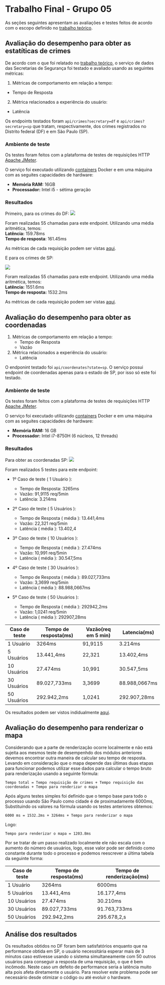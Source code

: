 # Trabalho Final - Grupo 05
As seções seguintes apresentam as avaliações e testes feitos de acordo com o escopo definido no [trabalho teórico](https://github.com/fga-verival/2020-2Grupo5/blob/3d5bf96a7909529d0d95449cc3acbfaa33d7764e/trabalho-final.pdf).

## Avaliação do desempenho para obter as estatíticas de crimes

De acordo com o que foi relatado no [trabalho teórico](https://github.com/fga-verival/2020-2Grupo5/blob/3d5bf96a7909529d0d95449cc3acbfaa33d7764e/trabalho-final.pdf), o serviço de dados das Secretarias de Segurança foi testado e avaliado usando as seguintes métricas:

1.  Métricas de comportamento em relação a tempo:
* Tempo de Resposta
2. Métrica relacionados a experiência do usuário:
* Latência 

Os endpoints testados foram `api/crimes?secretary=df` e `api/crimes?secretary=sp` que tratam, respectivamente, dos crimes registrados no Distrito federal (DF) e em São Paulo (SP).

### Ambiente de teste
Os testes foram feitos com a plataforma de testes de requisições HTTP [Apache JMeter](https://jmeter.apache.org/).

O serviço foi executado utilizando [containers](https://github.com/fga-eps-mds/2020.1-stay-safe-secretary-service/blob/develop/docker-compose.yml) Docker e em uma máquina com as seguites capacidades de hardware:
* **Memória RAM:** 16GB
* **Processador:** Intel i5 - sétima geração

### Resultados
Primeiro, para os crimes do DF:
![](https://i.imgur.com/LDI4Qgi.png)

Foram realizadas 55 chamadas para este endpoint. Utilizando uma média aritmética, temos:<br>
**Latência:** 159.78ms<br>
**Tempo de resposta**: 161.45ms<br>

As métricas de cada requisição podem ser vistas [aqui](https://github.com/fga-verival/2020-2Grupo5/blob/trabfinal/Resultados/Crimes/df.csv).

E para os crimes de SP:

![](https://i.imgur.com/GGcSJJI.png)

Foram realizadas 55 chamadas para este endpoint. Utilizando uma média aritmética, temos:<br>
**Latência:** 1551.6ms<br>
**Tempo de resposta:** 1532.2ms<br>

As métricas de cada requisição podem ser vistas [aqui](https://github.com/fga-verival/2020-2Grupo5/blob/trabfinal/Resultados/Crimes/sp.csv).

## Avaliação do desempenho para obter as coordenadas

1.  Métricas de comportamento em relação a tempo:
    * Tempo de Resposta
    * Vazão 
2. Métrica relacionados a experiência do usuário:
    * Latência 

O endponint testado foi ```api/coordenates?state=sp```. O serviço possui endpoint de coordenadas apenas para o estado de SP, por isso só este foi testado.

### Ambiente de teste
Os testes foram feitos com a plataforma de testes de requisições HTTP [Apache JMeter](https://jmeter.apache.org/).

O serviço foi executado utilizando [containers](https://github.com/fga-eps-mds/2020.1-stay-safe-secretary-service/blob/develop/docker-compose.yml) Docker e em uma máquina com as seguites capacidades de hardware:
* **Memória RAM:** 16 GB
* **Processador:** Intel  i7-8750H (6 núcleos, 12 threads)

### Resultados

Para obter as coordenadas SP:
![](https://media.discordapp.net/attachments/814603669365981220/836005150061232188/unknown.png?width=1025&height=129)

Foram realizados 5 testes para este endpoint:
- 1º Caso de teste ( 1 Usuário ):
    - Tempo de Resposta: 3265ms
    - Vazão: 91,9115 req/5min
    - Latência: 3.214ms

- 2º Caso de teste ( 5 Usuários ):
    - Tempo de Resposta ( média ): 13.441,4ms
    - Vazão: 22,321 req/5min
    - Latência ( média ): 13.402,4

- 3º Caso de teste ( 10 Usuários ):
    - Tempo de Resposta ( média ): 27.474ms
    - Vazão: 10,991 req/5min
    - Latência ( média ): 30.547,5ms

- 4º Caso de teste ( 30 Usuários ):
    - Tempo de Resposta ( média ): 89.027,733ms
    - Vazão: 3,3699 req/5min
    - Latência ( média ): 88.988,0667ms

- 5º Caso de teste ( 50 Usuários ):
    - Tempo de Resposta ( média ): 292942,2ms
    - Vazão: 1,0241 req/5min
    - Latência ( média ): 292907,28ms

Caso de teste | Tempo de resposta(ms) | Vazão(req em 5 min) | Latencia(ms)
------------- | ----------------- | ----- | --------
1 Usuário     |   3264ms       | 91,9115 | 3.214ms
5 Usuários    |   13.441,4ms   | 22,321  | 13.402,4ms
10 Usuários   |   27.474ms     | 10,991  | 30.547,5ms
30 Usuários   |   89.027,733ms | 3,3699  | 88.988,0667ms
50 Usuários   |   292.942,2ms  | 1,0241  | 292.907,28ms    

Os resultados podem ser vistos indidualmente [aqui](https://github.com/fga-verival/2020-2Grupo5/blob/trabfinal/Resultados/Coordinates/sp).

## Avaliação do desempenho para renderizar o mapa

Considerando que a parte de renderização ocorre localmente e não está sujeita aos mesmos teste de desempenhdo dos módulos anteriores devemos encontrar outra maneira de calcular seu tempo de resposta. Levando em consideração que o mapa depende das últimas duas etapas para funcionar podemos utilizar esse dados para calcular o tempo bruto para renderização usando a seguinte fórmula:

`Tempo total = Tempo requisição de crimes + Tempo requisição das coordenadas + Tempo para renderizar o mapa`

Após alguns testes simples foi definido que o tempo base para todo o processo usando São Paulo como cidade é de proximadamente 6000ms, Substituindo os valores na fórmula usando os testes anteriores obtemos:

`6000 ms = 1532.2ms + 3264ms + Tempo para renderizar o mapa`

Logo:

`Tempo para renderizar o mapa = 1203.8ms`

Por se tratar de um passo realizado localmente ele não escala com o aumento do número de usuários, logo, esse valor pode ser definido como constante durante todo o processo e podemos reescrever a última tabela da seguinte forma:

Caso de teste | Tempo de resposta(ms) | Tempo de renderização(ms)
------------- | ----------------- | ----- 
1 Usuário     |   3264ms       | 6000ms
5 Usuários    |   13.441,4ms   | 16.177,4ms
10 Usuários   |   27.474ms     | 30.210ms
30 Usuários   |   89.027,733ms | 91.763,733ms 
50 Usuários   |   292.942,2ms  | 295.678,2,s

## Análise dos resultados

Os resultados obtidos no DF foram bem satisfatórios enquanto que na performance obtida em SP, o usuário necessitária esperar mais de 3 minutos caso estivesse usando o sistema simultaneamente com 50 outros usuários para conseguir a resposta de uma requisição, o que é bem incômodo. 
Neste caso um defeito de performance seria a latência muito alta pois afeta diretamente o usuário. Para resolver este problema pode ser necessário desde otimizar o código ou até evoluir o hardware.
